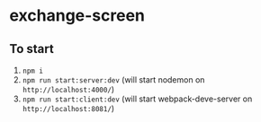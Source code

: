 # exchange-screen

## To start

1. `npm i`
2. `npm run start:server:dev` (will start nodemon on `http://localhost:4000/`)
3. `npm run start:client:dev` (will start webpack-deve-server on `http://localhost:8081/`)